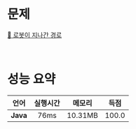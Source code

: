 # 문제
[📃 로봇이 지나간 경로](https://softeer.ai/practice/info.do?idx=1&eid=577)

<br>

# 성능 요약

| 언어 | 실행시간 | 메모리| 득점 |
| :-----: | :-----: | :-----: | :-----: |
| **Java** | 76ms | 10.31MB | 100.0 |
